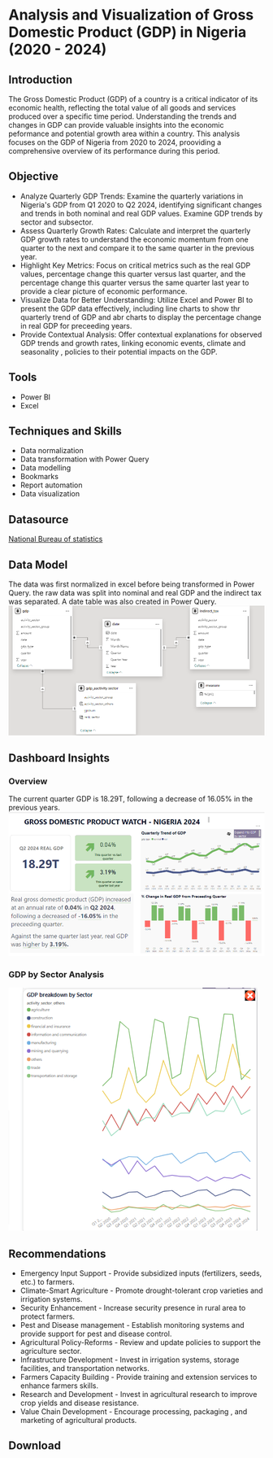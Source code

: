 # Analysis and Visualization of Gross Domestic Product (GDP) in Nigeria (2020 - 2024)

## Introduction
The Gross Domestic Product (GDP) of a country is a critical indicator of its economic health, reflecting the total value of all goods and services produced over a specific time period. Understanding the trends and changes in GDP can provide valuable insights into the economic peformance and potential growth area within a country. This analysis focuses on the GDP of Nigeria from 2020 to 2024, prooviding a comprehensive overview of its performance during this period. 

## Objective 
- Analyze Quarterly GDP Trends: Examine the quarterly variations in Nigeria's GDP from Q1 2020 to Q2 2024, identifying significant changes and trends in both nominal and real GDP values. Examine GDP trends by sector and subsector.
- Assess Quarterly Growth Rates: Calculate and interpret the quarterly GDP growth rates to understand the economic momentum from one quarter to the next and compare it to the same quarter in the previous year.
- Highlight Key Metrics: Focus on critical metrics such as the real GDP values, percentage change this quarter versus last quarter, and the percentage change this quarter versus the same quarter last year to provide a clear picture of economic performance.
- Visualize Data for Better Understanding: Utilize Excel and Power BI to present the GDP data effectively, including line charts to show thr quarterly trend of GDP and abr charts to display the percentage change in real GDP for preceeding years.
- Provide Contextual Analysis: Offer contextual explanations for observed GDP trends and growth rates, linking economic events, climate and seasonality , policies to their potential impacts on the GDP.
  
## Tools
- Power BI
- Excel
## Techniques and Skills 
- Data normalization
- Data transformation with Power Query
- Data modelling
- Bookmarks
- Report automation
- Data visualization
  
## Datasource
<a href = "https://nigerianstat.gov.ng/elibrary/read/1241549"> National Bureau of statistics </a>
## Data Model 
The data was first normalized in excel before being transformed in Power Query. the raw data was split into nominal and real GDP and the indirect tax was separated. A date table was also created in Power Query.
![Data modelling in Power BI](https://github.com/sarahdelight2017/Gdp-analysis-In-Nigeria-/blob/main/asserts/gdp_data_model_view.png)

## Dashboard Insights
### Overview 
The current quarter GDP is 18.29T, following a decrease of 16.05% in the previous years.
![Overview](https://github.com/sarahdelight2017/Gdp-analysis-In-Nigeria-/blob/main/asserts/gdp_main_overview.png)

### GDP by Sector Analysis 
![GDP by Sector](https://github.com/sarahdelight2017/Gdp-analysis-In-Nigeria-/blob/main/asserts/gdp_by%20sector_view.png)

## Recommendations
- Emergency Input Support - Provide subsidized inputs (fertilizers, seeds, etc.) to farmers.
- Climate-Smart Agriculture - Promote drought-tolerant crop varieties and irrigation systems.
- Security Enhancement - Increase security presence in rural area to protect farmers.
- Pest and Disease management - Establish monitoring systems and provide support for pest and disease control.
- Agricultural Policy-Reforms - Review and update policies to support the agriculture sector.
- Infrastructure Development - Invest in irrigation systems, storage facilities, and transportation networks.
- Farmers Capacity Building - Provide training and extension services to enhance farmers skills.
- Research and Development - Invest in agricultural research to improve crop yields and disease resistance.
- Value Chain Development - Encourage processing, packaging , and marketing  of agricultural products. 

## Download

